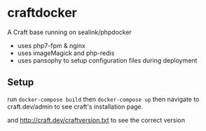 # craftdocker

A Craft base running on sealink/phpdocker

*   uses php7-fpm & nginx
*   uses imageMagick and php-redis
*   uses pansophy to setup configuration files during deployment

## Setup

run `docker-compose build`
then `docker-compose up`
then navigate to craft.dev/admin to see craft's installation page.

and <http://craft.dev/craftversion.txt> to see the correct version
